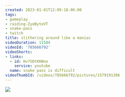 ```yaml
---
created: 2023-01-01T12:09:18-06:00
tags:
- gameplay
- raiding-ZyeByteVT
- snake-pass
- twitch
title: slithering around like a maniac
videoDuration: 11584
videoId: '785666792'
videoShorts:
- links:
  - id: Hv7SDtKKWoo
    service: youtube
  name: snake pass is difficult
videoThumbId: /videos/785666792/pictures/1579191396
---
```


![](20230101180918.jpg)
